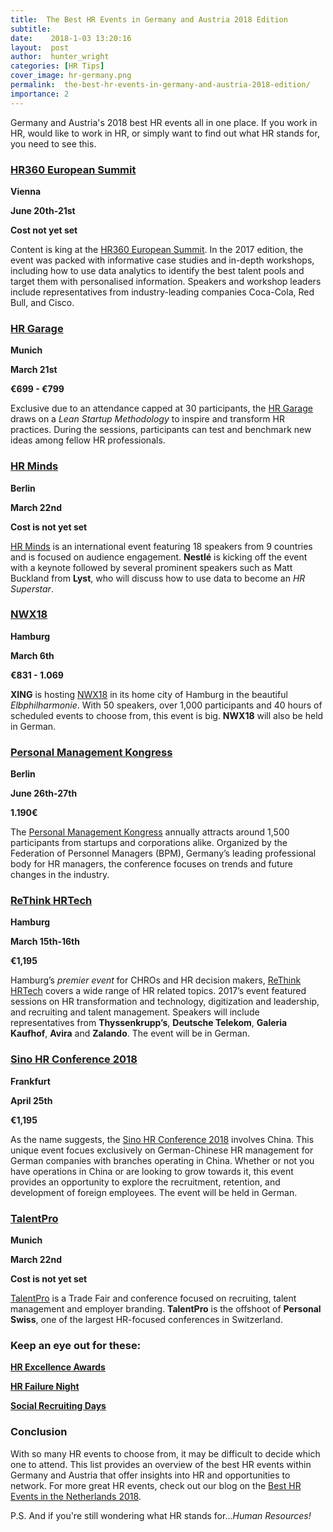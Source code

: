 ```yaml
---
title:  The Best HR Events in Germany and Austria 2018 Edition
subtitle:
date:    2018-1-03 13:20:16
layout:  post
author:  hunter_wright
categories: [HR Tips]
cover_image: hr-germany.png
permalink:  the-best-hr-events-in-germany-and-austria-2018-edition/
importance: 2
---
```


Germany and Austria's 2018 best HR events all in one place. If you work in HR, would like to work in HR, or simply want to find out what HR stands for, you need to see this.  

<!--more-->

### [HR360 European Summit](http://hr360.wbresearch.com/)

**Vienna**

**June 20th-21st**

**Cost not yet set**

Content is king at the [HR360 European Summit](http://hr360.wbresearch.com/). In the 2017 edition, the event was packed with informative case studies and in-depth workshops, including how to use data analytics to identify the best talent pools and target them with personalised information. Speakers and workshop leaders include representatives from industry-leading companies Coca-Cola, Red Bull, and Cisco.  

### [HR Garage](https://hr-garage.de/index.php#termine)

**Munich**

**March 21st**

**€699 - €799**

Exclusive due to an attendance capped at 30 participants, the [HR Garage](https://hr-garage.de/index.php#termine) draws on a *Lean Startup Methodology* to inspire and transform HR practices.  During the sessions, participants can test and benchmark new ideas among fellow HR professionals.  

### [HR Minds](https://hr-minds.quadriga.eu/)

**Berlin** 

**March 22nd**

**Cost is not yet set**

[HR Minds](https://hr-minds.quadriga.eu/) is an international event featuring 18 speakers from 9 countries and is focused on audience engagement. **Nestlé** is kicking off the event with a keynote followed by several prominent speakers such as Matt Buckland from **Lyst**, who will discuss how to use data to become an _HR Superstar_.   

### [NWX18](https://newworkexperience.xing.com/)

**Hamburg**

**March 6th**

**€831 - 1.069**

**XING** is hosting [NWX18](https://newworkexperience.xing.com/) in its home city of Hamburg in the beautiful *Elbphilharmonie*. With 50 speakers, over 1,000 participants and 40 hours of scheduled events to choose from, this event is big. **NWX18** will also be held in German.

### [Personal Management Kongress](https://www.personalmanagementkongress.de/)

**Berlin**

**June 26th-27th**

**1.190€**

The [Personal Management Kongress](https://www.personalmanagementkongress.de/) annually attracts around 1,500 participants from startups and corporations alike. Organized by the Federation of Personnel Managers (BPM), Germany’s leading professional body for HR managers, the conference focuses on trends and future changes in the industry. 

### [ReThink HRTech](http://rethink-hrtech.de/de/)

**Hamburg**

**March 15th-16th**

**€1,195**

Hamburg’s *premier event* for CHROs and HR decision makers, [ReThink HRTech](http://rethink-hrtech.de/de/) covers a wide range of HR related topics. 2017’s event featured sessions on HR transformation and technology, digitization and leadership, and recruiting and talent management. Speakers will include representatives from **Thyssenkrupp’s**, **Deutsche Telekom**, **Galeria Kaufhof**, **Avira** and **Zalando**. The event will be in German. 

### [Sino HR Conference 2018](http://www.sino-hr-conference.com/en/home.html)

**Frankfurt**

**April 25th**

**€1,195**

As the name suggests, the [Sino HR Conference 2018](http://www.sino-hr-conference.com/en/home.html) involves China. This unique event focues exclusively on German-Chinese HR management for German companies with branches operating in China. Whether or not you have operations in China or are looking to grow towards it, this event provides an opportunity to explore the recruitment, retention, and development of foreign employees. The event will be held in German. 

### [TalentPro](http://www.talentpro.de/home.html)

**Munich**

**March 22nd**

**Cost is not yet set**

[TalentPro](http://www.talentpro.de/home.html) is a Trade Fair and conference focused on recruiting, talent management and employer branding. **TalentPro** is the offshoot of **Personal Swiss**, one of the largest HR-focused conferences in Switzerland.

### Keep an eye out for these:

**[HR Excellence Awards](https://www.hr-excellence-awards.de/kategorien/)**

**[HR Failure Night](http://failure-night.com/zukuenftige-veranstaltungen/)**

**[Social Recruiting Days](https://www.socialrecruitingdays.de/en/)**

### Conclusion

With so many HR events to choose from, it may be difficult to decide which one to attend. This list provides an overview of the best HR events within Germany and Austria that offer insights into HR and opportunities to network. For more great HR events, check out our blog on the [Best HR Events in the Netherlands 2018](blog.honeypot.io/the-best-hr-events-in-the-netherlands/).


P.S. And if you're still wondering what HR stands for...*Human Resources!*


